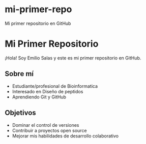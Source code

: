 # mi-primer-repo
Mi primer repositorio en GitHub
# Mi Primer Repositorio
¡Hola! Soy Emilio Salas y este es mi primer repositorio en GitHub.
## Sobre mí
- Estudiante/profesional de Bioinformatica
- Interesado en Diseño de peptidos
- Aprendiendo Git y GitHub
## Objetivos
- Dominar el control de versiones
- Contribuir a proyectos open source
- Mejorar mis habilidades de desarrollo colaborativo
